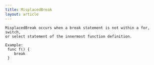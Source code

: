 ```yaml
---
title: MisplacedBreak
layout: article
---
```

<!-- Copyright 2023 The Go Authors. All rights reserved.
     Use of this source code is governed by a BSD-style
     license that can be found in the LICENSE file. -->

<!-- Code generated by generrordocs.go; DO NOT EDIT. -->

```
MisplacedBreak occurs when a break statement is not within a for, switch,
or select statement of the innermost function definition.

Example:
 func f() {
 	break
 }
```

